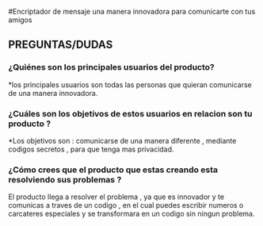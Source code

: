 #Encriptador de mensaje 
una manera innovadora para comunicarte con tus amigos 
## PREGUNTAS/DUDAS
### ¿Quiénes son los principales usuarios del producto?
*los principales usuarios son todas las personas que quieran comunicarse de una manera innovadora.
### ¿Cuáles son los objetivos de estos usuarios en relacion son tu producto ?
*Los objetivos son : comunicarse de una manera diferente , mediante codigos secretos , para que tenga mas privacidad.
### ¿Cómo crees que el producto que estas creando esta resolviendo sus problemas ?
El producto llega a resolver el problema , ya que es innovador y te comunicas a traves de un codigo , en el 
cual puedes escribir numeros o carcateres especiales y se transformara en un codigo sin ningun problema.
